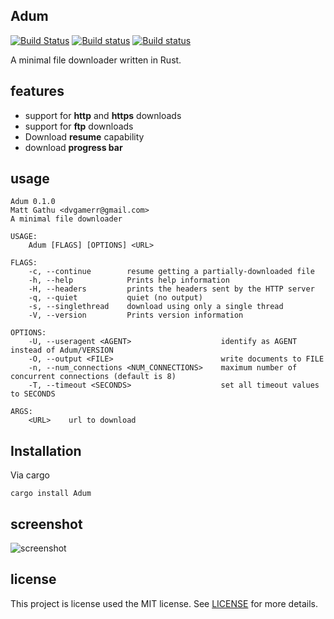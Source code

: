 ## Adum

[![Build Status](https://travis-ci.org/dvgamerr/Adum.svg?branch=master)](https://travis-ci.org/dvgamerr/Adum)
[![Build status](https://ci.appveyor.com/api/projects/status/007cmm9c6c9onai9?svg=true)](https://ci.appveyor.com/project/dvgamerr/Adum)
[![Build status](https://github.com/dvgamerr/Adum/workflows/CI/badge.svg?branch=master)](https://github.com/dvgamerr/Adum/actions)

A minimal file downloader written in Rust.

## features

* support for **http** and **https** downloads
* support for **ftp** downloads
* Download **resume** capability
* download **progress bar**

## usage

```
Adum 0.1.0
Matt Gathu <dvgamerr@gmail.com>
A minimal file downloader

USAGE:
    Adum [FLAGS] [OPTIONS] <URL>

FLAGS:
    -c, --continue        resume getting a partially-downloaded file
    -h, --help            Prints help information
    -H, --headers         prints the headers sent by the HTTP server
    -q, --quiet           quiet (no output)
    -s, --singlethread    download using only a single thread
    -V, --version         Prints version information

OPTIONS:
    -U, --useragent <AGENT>                    identify as AGENT instead of Adum/VERSION
    -O, --output <FILE>                        write documents to FILE
    -n, --num_connections <NUM_CONNECTIONS>    maximum number of concurrent connections (default is 8)
    -T, --timeout <SECONDS>                    set all timeout values to SECONDS

ARGS:
    <URL>    url to download

```

## Installation

Via cargo

```
cargo install Adum
```

## screenshot

![screenshot](screenshot.png)

## license

This project is license used the MIT license. See [LICENSE](LICENSE) for more details.
